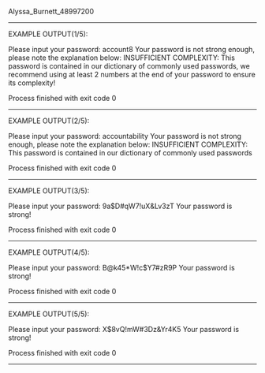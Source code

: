 Alyssa_Burnett_48997200

----------------------------------------------------------------------------------------------------------------------------------------------------------------------------------------
EXAMPLE OUTPUT(1/5):

Please input your password:
account8
Your password is not strong enough, please note the explanation below:
INSUFFICIENT COMPLEXITY: This password is contained in our dictionary of commonly used passwords, we recommend using at least 2 numbers at the end of your password to ensure its complexity!

Process finished with exit code 0

----------------------------------------------------------------------------------------------------------------------------------------------------------------------------------------
EXAMPLE OUTPUT(2/5):

Please input your password:
accountability
Your password is not strong enough, please note the explanation below:
INSUFFICIENT COMPLEXITY: This password is contained in our dictionary of commonly used passwords

Process finished with exit code 0

----------------------------------------------------------------------------------------------------------------------------------------------------------------------------------------
EXAMPLE OUTPUT(3/5):

Please input your password:
9a$D#qW7!uX&Lv3zT
Your password is strong!

Process finished with exit code 0

----------------------------------------------------------------------------------------------------------------------------------------------------------------------------------------
EXAMPLE OUTPUT(4/5):

Please input your password:
B@k45*W!c$Y7#zR9P
Your password is strong!

Process finished with exit code 0

----------------------------------------------------------------------------------------------------------------------------------------------------------------------------------------
EXAMPLE OUTPUT(5/5):

Please input your password:
X$8vQ!mW#3Dz&Yr4K5
Your password is strong!

Process finished with exit code 0

----------------------------------------------------------------------------------------------------------------------------------------------------------------------------------------
